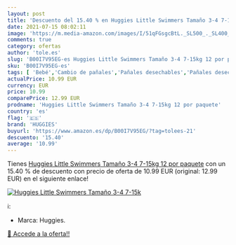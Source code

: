 ```yaml
---
layout: post
title: 'Descuento del 15.40 % en Huggies Little Swimmers Tamaño 3-4 7-15k'
date: 2021-07-15 08:02:11
image: 'https://m.media-amazon.com/images/I/51qFGsgcBtL._SL500_._SL400_.jpg'
comments: true
category: ofertas
author: 'tole.es'
slug: 'B00I7V95EG-es Huggies Little Swimmers Tamaño 3-4 7-15kg 12 por paquete'
sku: 'B00I7V95EG-es'
tags: [ 'Bebé','Cambio de pañales','Pañales desechables','Pañales desechables para nadar','Pañales para bebé','huggies', ]
actualPrice: 10.99 EUR
currency: EUR
price: 10.99
comparePrice: 12.99 EUR
prodname: 'Huggies Little Swimmers Tamaño 3-4 7-15kg 12 por paquete'
country: 'es'
flag: '🇪🇸'
brand: 'HUGGIES'
buyurl: 'https://www.amazon.es/dp/B00I7V95EG/?tag=tolees-21'
descuento: '15.40'
average: '10.99'
---
```


Tienes [Huggies Little Swimmers Tamaño 3-4 7-15kg 12 por paquete](https://www.amazon.es/dp/B00I7V95EG/?tag=tolees-21) con un 15.40 % de descuento con precio de oferta de 10.99 EUR (original: 12.99 EUR) en el siguiente enlace!

[![Huggies Little Swimmers Tamaño 3-4 7-15k](https://m.media-amazon.com/images/I/51qFGsgcBtL._SL500_._SL400_.jpg)](https://www.amazon.es/dp/B00I7V95EG/?tag=tolees-21)

ℹ️:

- Marca: Huggies.

[🛒 Accede a la oferta!!](https://www.amazon.es/dp/B00I7V95EG/?tag=tolees-21)
